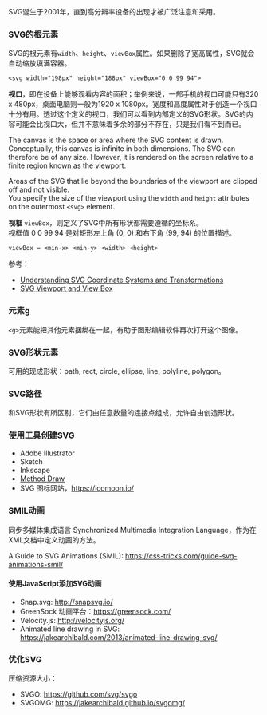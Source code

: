 SVG诞生于2001年，直到高分辨率设备的出现才被广泛注意和采用。

### SVG的根元素

SVG的根元素有`width`、`height`、`viewBox`属性。如果删除了宽高属性，SVG就会自动缩放填满容器。

    <svg width="198px" height="188px" viewBox="0 0 99 94">

**视口**，即在设备上能够观看内容的面积；举例来说，一部手机的视口可能只有320 x 480px，桌面电脑则一般为1920 x 1080px。宽度和高度属性对于创造一个视口十分有用。透过这个定义的视口，我们可以看到内部定义的SVG形状。SVG的内容可能会比视口大，但并不意味着多余的部分不存在，只是我们看不到而已。

The canvas is the space or area where the SVG content is drawn. Conceptually, this canvas is infinite in both dimensions. The SVG can therefore be of any size. However, it is rendered on the screen relative to a finite region known as the viewport.

Areas of the SVG that lie beyond the boundaries of the viewport are clipped off and not visible.\
You specify the size of the viewport using the `width` and `height` attributes on the outermost `<svg>` element.

**视框** `viewBox`，则定义了SVG中所有形状都需要遵循的坐标系。\
视框值 0 0 99 94 是对矩形左上角 (0, 0) 和右下角 (99, 94) 的位置描述。

    viewBox = <min-x> <min-y> <width> <height>

参考：

-   [Understanding SVG Coordinate Systems and Transformations](https://www.sarasoueidan.com/blog/svg-coordinate-systems/)
-   [SVG Viewport and View Box](http://tutorials.jenkov.com/svg/svg-viewport-view-box.html)

### 元素g

`<g>`元素能把其他元素捆绑在一起，有助于图形编辑软件再次打开这个图像。

### SVG形状元素

可用的现成形状：path, rect, circle, ellipse, line, polyline, polygon。

### SVG路径

和SVG形状有所区别，它们由任意数量的连接点组成，允许自由创造形状。

### 使用工具创建SVG

-   Adobe Illustrator
-   Sketch
-   Inkscape
-   [Method Draw](https://editor.method.ac/)
-   SVG 图标网站，<https://icomoon.io/>

### SMIL动画

同步多媒体集成语言 Synchronized Multimedia Integration Language，作为在XML文档中定义动画的方法。

A Guide to SVG Animations (SMIL): <https://css-tricks.com/guide-svg-animations-smil/>

#### 使用JavaScript添加SVG动画

-   Snap.svg: <http://snapsvg.io/>
-   GreenSock 动画平台：<https://greensock.com/>
-   Velocity.js: <http://velocityjs.org/>
-   Animated line drawing in SVG: <https://jakearchibald.com/2013/animated-line-drawing-svg/>

### 优化SVG

压缩资源大小：

-   SVGO: <https://github.com/svg/svgo>
-   SVGOMG: <https://jakearchibald.github.io/svgomg/>
